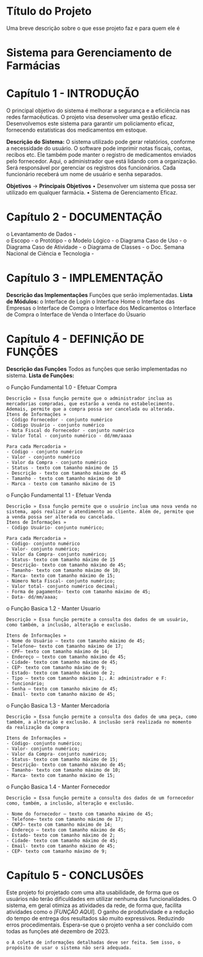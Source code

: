 
# Título do Projeto

Uma breve descrição sobre o que esse projeto faz e para quem ele é

# **Sistema para Gerenciamento de Farmácias**

# Capítulo 1 - INTRODUÇÃO
O principal objetivo do sistema é melhorar a segurança e a eficiência nas redes farmacêuticas. O projeto visa desenvolver uma gestão eficaz. Desenvolvemos este sistema para garantir um policiamento eficaz, fornecendo estatísticas dos medicamentos em estoque.

**Descrição do Sistema:** 
O sistema utilizado pode gerar relatórios, conforme a necessidade do usuário. O software pode imprimir notas fiscais, contas, recibos etc. Ele também pode manter o registro de medicamentos enviados pelo fornecedor. Aqui, o administrador que está lidando com a organização. Será responsável por gerenciar os registros dos funcionários. Cada funcionário receberá um nome de usuário e senha separados.

**Objetivos**
-> **Principais Objetivos**
• Desenvolver um sistema que possa ser utilizado em qualquer farmácia.
• Sistema de Gerenciamento Eficaz.

# Capítulo 2 - DOCUMENTAÇÃO
o Levantamento de Dados -  
o Escopo -
o Protótipo -
o Modelo Lógico -
o Diagrama Caso de Uso -
o Diagrama Caso de Atividade - 
o Diagrama de Classes - 
o Doc. Semana Nacional de Ciência e Tecnologia - 


# Capítulo 3 - IMPLEMENTAÇÃO 
**Descrição das Implementações**
Funções que serão implementadas. 
**Lista de Módulos:**
o  Interface de Login
o  Interface Home
o  Interface das Empresas
o  Interface de Compra
o  Interface dos Medicamentos
o  Interface de Compra
o  Interface de Venda
o Interface do Úsuario

# Capítulo 4 - DEFINIÇÃO DE FUNÇÕES 
**Descrição das Funções**
Todos as funções que serão implementadas no sistema.
**Lista de Funções:**<p>

o Função Fundamental 1.0 - Efetuar Compra

    Descrição » Essa função permite que o administrador inclua as mercadorias compradas, que estarão a venda no estabelecimento. Ademais, permite que a compra possa ser cancelada ou alterada.
    Itens de Informações » 
    - Código Fornecedor - conjunto numérico
    - Código Usuário - conjunto numérico
    - Nota Fiscal do Fornecedor - conjunto numérico
    - Valor Total - conjunto numérico - dd/mm/aaaa

    Para cada Mercadoria » 
    - Código - conjunto numérico
    - Valor - conjunto numérico
    - Valor da Compra - conjunto numérico
    - Status - texto com tamanho máximo de 15
    - Descrição - texto com tamanho máximo de 45
    - Tamanho - texto com tamanho máximo de 10
    - Marca - texto com tamanho máximo de 15

o Função Fundamental 1.1 - Efetuar Venda

    Descrição » Essa função permite que o usuário inclua uma nova venda no sistema, após realizar o atendimento ao cliente. Além de, permite que a venda possa ser alterada ou cancelada.
    Itens de Informações » 
    - Código Usuário- conjunto numérico;

    Para cada Mercadoria » 
    - Código- conjunto numérico
    - Valor- conjunto numérico;
    - Valor da Compra- conjunto numérico;
    - Status- texto com tamanho máximo de 15
    - Descrição- texto com tamanho máximo de 45;
    - Tamanho- texto com tamanho máximo de 10;
    - Marca- texto com tamanho máximo de 15;
    - Número Nota Fiscal- conjunto numérico;
    - Valor total- conjunto numérico decimal;
    - Forma de pagamento- texto com tamanho máximo de 45;
    - Data- dd/mm/aaaa;

o Função Basica 1.2 - Manter Usuario

    Descrição » Essa função permite a consulta dos dados de um usuário, como também, a inclusão, alteração e exclusão.

    Itens de Informações » 
    - Nome do Usuário – texto com tamanho máximo de 45;
    - Telefone– texto com tamanho máximo de 17;
    - CPF– texto com tamanho máximo de 14;
    - Endereço – texto com tamanho máximo de 45;
    - Cidade- texto com tamanho máximo de 45;
    - CEP- texto com tamanho máximo de 9;
    - Estado- texto com tamanho máximo de 2;
    - Tipo – texto com tamanho máximo 1;. A: administrador e F:
    - funcionário;
    - Senha – texto com tamanho máximo de 45;
    - Email- texto com tamanho máximo de 45;

   o Função Basica 1.3 - Manter Mercadoria

    Descrição » Essa função permite a consulta dos dados de uma peça, como também, a alteração e exclusão. A inclusão será realizada no momento da realização da compra

    Itens de Informações » 
    - Código- conjunto numérico;
    - Valor- conjunto numérico;
    - Valor da Compra- conjunto numérico;
    - Status- texto com tamanho máximo de 15;
    - Descrição- texto com tamanho máximo de 45;
    - Tamanho- texto com tamanho máximo de 10;
    - Marca- texto com tamanho máximo de 15;

   o Função Basica 1.4 - Manter Fornecedor

    Descrição » Essa função permite a consulta dos dados de um fornecedor como, também, a inclusão, alteração e exclusão.
    
    - Nome do fornecedor – texto com tamanho máximo de 45;
    - Telefone– texto com tamanho máximo de 17;
    - CNPJ– texto com tamanho máximo de 14;
    - Endereço – texto com tamanho máximo de 45;
    - Estado- texto com tamanho máximo de 2;
    - Cidade- texto com tamanho máximo de 45;
    - Email- texto com tamanho máximo de 45;
    - CEP- texto com tamanho máximo de 9;

# Capítulo 5 - CONCLUSÕES
 Este projeto foi projetado com uma alta usabilidade, de forma que os usuários não terão dificuldades em utilizar nenhuma das funcionalidades. O sistema, em geral otimiza as atividades da rede, de forma que, facilita atividades como o *[FUNÇÃO AQUI*]. O ganho de produtividade e a redução do tempo de entrega dos resultados são muito expressivos. Reduzindo erros procedimentais. Espera-se que o projeto venha a ser concluído com todas as funções até dezembro de 2023.

    o A coleta de informações detalhadas deve ser feita. Sem isso, o propósito de usar o sistema não será adequada.
